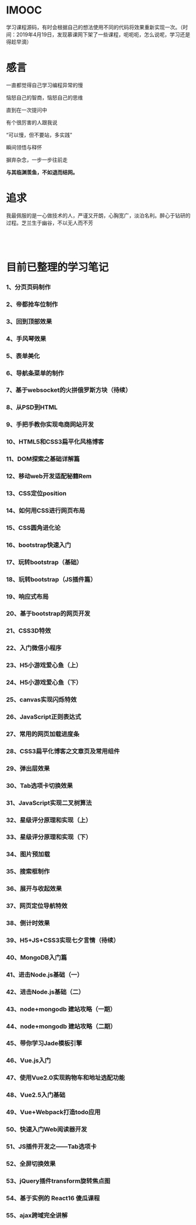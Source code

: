 # IMOOC

学习课程源码，有时会根据自己的想法使用不同的代码将效果重新实现一次。（时间：2019年4月19日，发现慕课网下架了一些课程，呃呃呃，怎么说呢，学习还是得趁早滴）


# 感言
一直都觉得自己学习编程异常的慢<br>

恼怒自己的智商，恼怒自己的思维<br>

直到在一次提问中<br>

有个很厉害的人跟我说<br>

“可以慢，但不要站，多实践”<br>

瞬间领悟与释怀<br>

摒弃杂念，一步一步往前走<br>

**与其临渊羡鱼，不如退而结网。**


# 追求
我最佩服的是一心做技术的人，严谨又开朗，心胸宽广，淡泊名利。醉心于钻研的过程。芝兰生于幽谷，不以无人而不芳
<br><br><br><br>


# 目前已整理的学习笔记
### 1、分页页码制作
### 2、帝都抢车位制作
### 3、回到顶部效果
### 4、手风琴效果
### 5、表单美化
### 6、导航条菜单的制作
### 7、基于websocket的火拼俄罗斯方块（待续）
### 8、从PSD到HTML
### 9、手把手教你实现电商网站开发
### 10、HTML5和CSS3扁平化风格博客
### 11、DOM探索之基础详解篇
### 12、移动web开发适配秘籍Rem
### 13、CSS定位position
### 14、如何用CSS进行网页布局
### 15、CSS圆角进化论
### 16、bootstrap快速入门
### 17、玩转bootstrap（基础）
### 18、玩转bootstrap（JS插件篇）
### 19、响应式布局
### 20、基于bootstrap的网页开发
### 21、CSS3D特效
### 22、入门微信小程序
### 23、H5小游戏爱心鱼（上）
### 24、H5小游戏爱心鱼（下）
### 25、canvas实现闪烁特效
### 26、JavaScript正则表达式
### 27、常用的网页加载进度条
### 28、CSS3扁平化博客之文章页及常用组件
### 29、弹出层效果
### 30、Tab选项卡切换效果
### 31、JavaScript实现二叉树算法
### 32、星级评分原理和实现（上）
### 33、星级评分原理和实现（下）
### 34、图片预加载
### 35、搜索框制作
### 36、展开与收起效果
### 37、网页定位导航特效
### 38、倒计时效果
### 39、H5+JS+CSS3实现七夕言情（待续）
### 40、MongoDB入门篇
### 41、进击Node.js基础（一）
### 42、进击Node.js基础（二）
### 43、node+mongodb 建站攻略（一期）
### 44、node+mongodb 建站攻略（二期）
### 45、带你学习Jade模板引擎
### 46、Vue.js入门
### 47、使用Vue2.0实现购物车和地址选配功能
### 48、Vue2.5入门基础
### 49、Vue+Webpack打造todo应用
### 50、快速入门Web阅读器开发
### 51、JS插件开发之——Tab选项卡
### 52、全屏切换效果
### 53、jQuery插件transform旋转焦点图
### 54、基于实例的 React16 傻瓜课程
### 55、ajax跨域完全讲解
